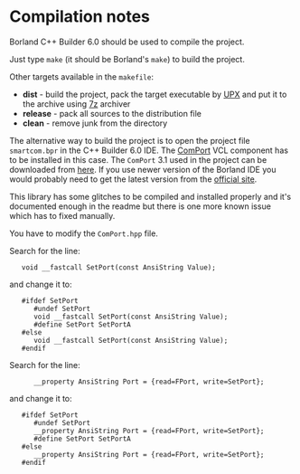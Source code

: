 # Compilation notes #

Borland C++ Builder 6.0 should be used to compile the project.

Just type `make` (it should be Borland's `make`) to build the project.

Other targets available in the `makefile`:
  * **dist** - build the project, pack the target executable by [UPX](http://upx.sourceforge.net/) and put it to the archive using [7z](http://www.7-zip.org) archiver
  * **release** - pack all sources to the distribution file
  * **clean** - remove junk from the directory

The alternative way to build the project is to open the project file `smartcom.bpr` in the C++ Builder 6.0 IDE. The [ComPort](http://sourceforge.net/projects/comport/) VCL component has to be installed in this case. The `ComPort` 3.1 used in the project can be downloaded from [here](http://serialcom.googlecode.com/files/cport-3.10.zip). If you use newer version of the Borland IDE you would probably need to get the latest version from the [official site](http://sourceforge.net/projects/comport/).

This library has some glitches to be compiled and installed properly and it's documented enough in the readme but there is one more known issue which has to fixed manually.

You have to modify the `ComPort.hpp` file.

Search for the line:
```
   void __fastcall SetPort(const AnsiString Value);
```
and change it to:
```
   #ifdef SetPort
      #undef SetPort
      void __fastcall SetPort(const AnsiString Value);
      #define SetPort SetPortA
   #else
      void __fastcall SetPort(const AnsiString Value);
   #endif
```
Search for the line:
```
      __property AnsiString Port = {read=FPort, write=SetPort};
```
and change it to:
```
   #ifdef SetPort
      #undef SetPort
      __property AnsiString Port = {read=FPort, write=SetPort};
      #define SetPort SetPortA
   #else
      __property AnsiString Port = {read=FPort, write=SetPort};
   #endif 
```